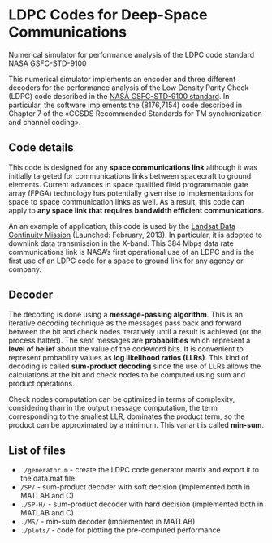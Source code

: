 # LDPC Codes for Deep-Space Communications
Numerical simulator for performance analysis of the LDPC code standard NASA GSFC-STD-9100

This numerical simulator implements an encoder and three different decoders for the performance analysis of the Low Density Parity Check (LDPC) code described in the [NASA GSFC-STD-9100 standard](https://standards.nasa.gov/standard/gsfc/gsfc-std-9100). In particular, the software implements the (8176,7154) code described in Chapter 7 of the «CCSDS Recommended Standards for TM synchronization and channel coding».

## Code details

This code is designed for any __space communications link__ although it was initially targeted for communications links between spacecraft to ground elements. Current advances in space qualified field programmable gate array (FPGA) technology has potentially given rise to implementations for space to space communication links as well. As a result, this code can apply to __any space link that requires bandwidth efficient communications__.

An an example of application, this code is used by the [Landsat Data Continuity Mission](https://www.nasa.gov/directorates/heo/scan/services/missions/earth/LDCM.html) (Launched: February, 2013). In particular, it is adopted to downlink data transmission in the X-band. This 384 Mbps data rate communications link is NASA’s first operational use of an LDPC and is the first use of an LDPC code for a space to ground link for any agency or company.

## Decoder
The decoding is done using a __message-passing algorithm__. This is an iterative decoding technique
as the messages pass back and forward between the bit and check nodes iteratively until a
result is achieved (or the process halted).
The sent messages are __probabilities__ which represent a __level of belief__ about the value of the codeword bits.
It is convenient to represent probability values as __log likelihood ratios (LLRs)__. This kind of decoding is called __sum-product decoding__ since the use of LLRs allows the calculations at the bit and check nodes to be computed using sum and product operations.

Check nodes computation can be optimized in terms of complexity, considering than in the output message computation, the term corresponding to the smallest LLR, dominates the product term, so the product can be approximated by a minimum. This variant is called __min-sum__.

## List of files
* `./generator.m` - create the LDPC code generator matrix and export it to the data.mat file
* `/SP/` - sum-product decoder with soft decision (implemented both in MATLAB and C)
* `./SP-H/` - sum-product decoder with hard decision (implemented both in MATLAB and C)
* `./MS/` - min-sum decoder (implemented in MATLAB)
* `./plots/` - code for plotting the pre-computed performance
